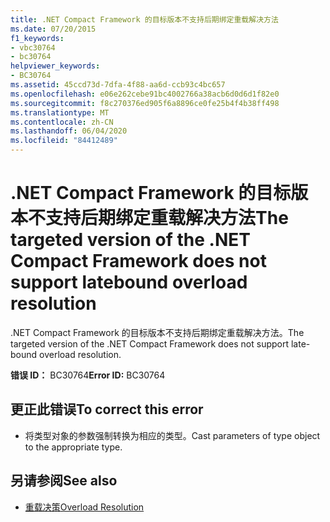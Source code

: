 ```yaml
---
title: .NET Compact Framework 的目标版本不支持后期绑定重载解决方法
ms.date: 07/20/2015
f1_keywords:
- vbc30764
- bc30764
helpviewer_keywords:
- BC30764
ms.assetid: 45ccd73d-7dfa-4f88-aa6d-ccb93c4bc657
ms.openlocfilehash: e06e262cebe91bc4002766a38acb6d0d6d1f82e0
ms.sourcegitcommit: f8c270376ed905f6a8896ce0fe25b4f4b38ff498
ms.translationtype: MT
ms.contentlocale: zh-CN
ms.lasthandoff: 06/04/2020
ms.locfileid: "84412489"
---
```

# <a name="the-targeted-version-of-the-net-compact-framework-does-not-support-latebound-overload-resolution"></a><span data-ttu-id="c02d0-102">.NET Compact Framework 的目标版本不支持后期绑定重载解决方法</span><span class="sxs-lookup"><span data-stu-id="c02d0-102">The targeted version of the .NET Compact Framework does not support latebound overload resolution</span></span>
<span data-ttu-id="c02d0-103">.NET Compact Framework 的目标版本不支持后期绑定重载解决方法。</span><span class="sxs-lookup"><span data-stu-id="c02d0-103">The targeted version of the .NET Compact Framework does not support late-bound overload resolution.</span></span>  
  
 <span data-ttu-id="c02d0-104">**错误 ID：** BC30764</span><span class="sxs-lookup"><span data-stu-id="c02d0-104">**Error ID:** BC30764</span></span>  
  
## <a name="to-correct-this-error"></a><span data-ttu-id="c02d0-105">更正此错误</span><span class="sxs-lookup"><span data-stu-id="c02d0-105">To correct this error</span></span>  
  
- <span data-ttu-id="c02d0-106">将类型对象的参数强制转换为相应的类型。</span><span class="sxs-lookup"><span data-stu-id="c02d0-106">Cast parameters of type object to the appropriate type.</span></span>  
  
## <a name="see-also"></a><span data-ttu-id="c02d0-107">另请参阅</span><span class="sxs-lookup"><span data-stu-id="c02d0-107">See also</span></span>

- [<span data-ttu-id="c02d0-108">重载决策</span><span class="sxs-lookup"><span data-stu-id="c02d0-108">Overload Resolution</span></span>](../programming-guide/language-features/procedures/overload-resolution.md)
